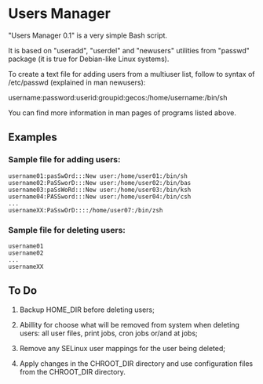 # Users Manager
    
"Users Manager 0.1" is a very simple Bash script.

It is based on "useradd", "userdel" and "newusers" utilities from
"passwd" package (it is true for Debian-like Linux systems).

To create a text file for adding users from a multiuser list, follow
to syntax of /etc/passwd (explained in man newusers):

username:password:userid:groupid:gecos:/home/username:/bin/sh

You can find more information in man pages of programs listed above.
    
## Examples
                                
### Sample file for adding users:
```                     
username01:pasSwOrd:::New user:/home/user01:/bin/sh
username02:PaSSworD:::New user:/home/user02:/bin/bas
username03:paSsWoRd:::New user:/home/user03:/bin/ksh
username04:PASSword:::New user:/home/user04:/bin/csh
...
usernameXX:PaSswOrD::::/home/user07:/bin/zsh
```
### Sample file for deleting users:
```                     
username01
username02
...
usernameXX
```                            
## To Do

1) Backup HOME_DIR before deleting users;
    
2) Abillity for choose what will be removed from system when deleting
   users: all user files, print jobs, cron jobs or/and at jobs;
       
3) Remove any SELinux user mappings for the user being deleted;
    
4) Apply changes in the CHROOT_DIR directory and use configuration
   files from the CHROOT_DIR directory.

